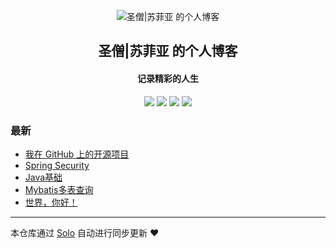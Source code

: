 <p align="center"><img alt="圣僧|苏菲亚 的个人博客" src="https://static.b3log.org/images/brand/solo-32.png"></p><h2 align="center">
圣僧|苏菲亚 的个人博客
</h2>

<h4 align="center">记录精彩的人生</h4>
<p align="center"><a title="圣僧|苏菲亚 的个人博客" target="_blank" href="https://github.com/jy83215051/solo-blog"><img src="https://img.shields.io/github/last-commit/jy83215051/solo-blog.svg?style=flat-square&color=FF9900"></a>
<a title="GitHub repo size in bytes" target="_blank" href="https://github.com/jy83215051/solo-blog"><img src="https://img.shields.io/github/repo-size/jy83215051/solo-blog.svg?style=flat-square"></a>
<a title="Solo Version" target="_blank" href="https://github.com/b3log/solo/releases"><img src="https://img.shields.io/badge/solo-3.6.7-f1e05a.svg?style=flat-square&color=blueviolet"></a>
<a title="Hits" target="_blank" href="https://github.com/b3log/hits"><img src="https://hits.b3log.org/jy83215051/solo-blog.svg"></a></p>

### 最新

* [我在 GitHub 上的开源项目](http://www.zjjqc.top:8080/my-github-repos)
* [Spring Security](http://www.zjjqc.top:8080/articles/2019/11/14/1573738640726.html)
* [Java基础](http://www.zjjqc.top:8080/articles/2019/11/14/1573737864015.html)
* [Mybatis多表查询  ](http://www.zjjqc.top:8080/articles/2019/11/13/1573612599040.html)
* [世界，你好！](http://www.zjjqc.top:8080/hello-solo)



---

本仓库通过 [Solo](https://github.com/b3log/solo) 自动进行同步更新 ❤️ 